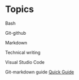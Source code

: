 # Topics # 

Bash 

Git-github 

Markdown 

Technical writing 

Visual Studio Code 



Git-markdown guide 
[Quick Guide](markdown/git-markdown.md)